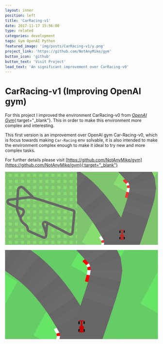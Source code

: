 ```yaml
---
layout: inner
position: left
title: 'CarRacing-v1'
date: 2017-11-17 15:56:00
type: related
categories: development
tags: Gym OpenAI Python 
featured_image: 'img/posts/CarRacing-v1/y.png'
project_link: 'https://github.com/NotAnyMike/gym'
button_icon: 'github'
button_text: 'Visit Project'
lead_text: 'An significant improvement over CarRacing-v0'
---
```


# CarRacing-v1 (Improving OpenAI gym)

For this project I improved the environment CarRacing-v0 from [*OpenAI Gym*](https://gym.openai.com/){:target="_blank"}. This in order to make this environment more complex and interesting.

This first version is an improvement over OpenAI gym Car-Racing-v0, which is focus towards making `Car-Racing` env solvable, it is also intended to make the environment complex enough to make it ideal to try new and more complex tasks.

For further details please visit [https://github.com/NotAnyMike/gym](https://github.com/NotAnyMike/gym){:target="_blank"}

![two images](/img/posts/CarRacing-v1/2.png)

![two images](/img/posts/CarRacing-v1/y.png)